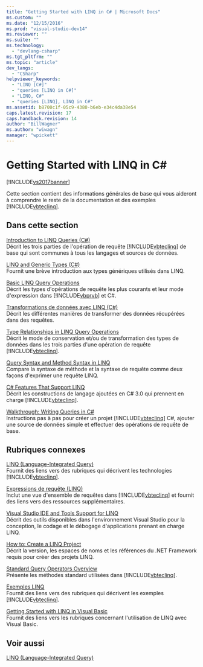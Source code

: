```yaml
---
title: "Getting Started with LINQ in C# | Microsoft Docs"
ms.custom: ""
ms.date: "12/15/2016"
ms.prod: "visual-studio-dev14"
ms.reviewer: ""
ms.suite: ""
ms.technology: 
  - "devlang-csharp"
ms.tgt_pltfrm: ""
ms.topic: "article"
dev_langs: 
  - "CSharp"
helpviewer_keywords: 
  - "LINQ [C#]"
  - "queries [LINQ in C#]"
  - "LINQ, C#"
  - "queries [LINQ], LINQ in C#"
ms.assetid: b8700c1f-05c9-4380-b6eb-e34c4da38e54
caps.latest.revision: 17
caps.handback.revision: 14
author: "BillWagner"
ms.author: "wiwagn"
manager: "wpickett"
---
```

# Getting Started with LINQ in C# #
[!INCLUDE[vs2017banner](../../../../csharp/includes/vs2017banner.md)]

Cette section contient des informations générales de base qui vous aideront à comprendre le reste de la documentation et des exemples [!INCLUDE[vbteclinq](../../../../csharp/includes/vbteclinq_md.md)].  
  
## Dans cette section  
 [Introduction to LINQ Queries \(C\#\)](../../../../csharp/programming-guide/concepts/linq/introduction-to-linq-queries.md)  
 Décrit les trois parties de l'opération de requête [!INCLUDE[vbteclinq](../../../../csharp/includes/vbteclinq_md.md)] de base qui sont communes à tous les langages et sources de données.  
  
 [LINQ and Generic Types \(C\#\)](../../../../csharp/programming-guide/concepts/linq/linq-and-generic-types.md)  
 Fournit une brève introduction aux types génériques utilisés dans LINQ.  
  
 [Basic LINQ Query Operations](../../../../csharp/programming-guide/concepts/linq/basic-linq-query-operations.md)  
 Décrit les types d'opérations de requête les plus courants et leur mode d'expression dans [!INCLUDE[vbprvb](../../../../csharp/programming-guide/concepts/linq/includes/vbprvb_md.md)] et C\#.  
  
 [Transformations de données avec LINQ \(C\#\)](../../../../csharp/programming-guide/concepts/linq/data-transformations-with-linq.md)  
 Décrit les différentes manières de transformer des données récupérées dans des requêtes.  
  
 [Type Relationships in LINQ Query Operations](../../../../csharp/programming-guide/concepts/linq/type-relationships-in-linq-query-operations.md)  
 Décrit le mode de conservation et\/ou de transformation des types de données dans les trois parties d'une opération de requête [!INCLUDE[vbteclinq](../../../../csharp/includes/vbteclinq_md.md)].  
  
 [Query Syntax and Method Syntax in LINQ](../../../../csharp/programming-guide/concepts/linq/query-syntax-and-method-syntax-in-linq.md)  
 Compare la syntaxe de méthode et la syntaxe de requête comme deux façons d'exprimer une requête LINQ.  
  
 [C\# Features That Support LINQ](../../../../csharp/programming-guide/concepts/linq/features-that-support-linq.md)  
 Décrit les constructions de langage ajoutées en C\# 3.0 qui prennent en charge [!INCLUDE[vbteclinq](../../../../csharp/includes/vbteclinq_md.md)].  
  
 [Walkthrough: Writing Queries in C\#](../../../../csharp/programming-guide/concepts/linq/walkthrough-writing-queries-linq.md)  
 Instructions pas à pas pour créer un projet [!INCLUDE[vbteclinq](../../../../csharp/includes/vbteclinq_md.md)] C\#, ajouter une source de données simple et effectuer des opérations de requête de base.  
  
## Rubriques connexes  
 [LINQ \(Language\-Integrated Query\)](../Topic/LINQ%20\(Language-Integrated%20Query\).md)  
 Fournit des liens vers des rubriques qui décrivent les technologies [!INCLUDE[vbteclinq](../../../../csharp/includes/vbteclinq_md.md)].  
  
 [Expressions de requête \(LINQ\)](../../../../csharp/programming-guide/linq-query-expressions/index.md)  
 Inclut une vue d'ensemble de requêtes dans [!INCLUDE[vbteclinq](../../../../csharp/includes/vbteclinq_md.md)] et fournit des liens vers des ressources supplémentaires.  
  
 [Visual Studio IDE and Tools Support for LINQ](../../../../visual-basic/programming-guide/concepts/linq/visual-studio-ide-and-tools-support-for-linq.md)  
 Décrit des outils disponibles dans l'environnement Visual Studio pour la conception, le codage et le débogage d'applications prenant en charge LINQ.  
  
 [How to: Create a LINQ Project](../Topic/How%20to:%20Create%20a%20LINQ%20Project.md)  
 Décrit la version, les espaces de noms et les références du .NET Framework requis pour créer des projets LINQ.  
  
 [Standard Query Operators Overview](../../../../visual-basic/programming-guide/concepts/linq/standard-query-operators-overview.md)  
 Présente les méthodes standard utilisées dans [!INCLUDE[vbteclinq](../../../../csharp/includes/vbteclinq_md.md)].  
  
 [Exemples LINQ](../Topic/LINQ%20Samples.md)  
 Fournit des liens vers des rubriques qui décrivent les exemples [!INCLUDE[vbteclinq](../../../../csharp/includes/vbteclinq_md.md)].  
  
 [Getting Started with LINQ in Visual Basic](../../../../visual-basic/programming-guide/concepts/linq/getting-started-with-linq.md)  
 Fournit des liens vers les rubriques concernant l'utilisation de LINQ avec Visual Basic.  
  
## Voir aussi  
 [LINQ \(Language\-Integrated Query\)](../Topic/LINQ%20\(Language-Integrated%20Query\).md)